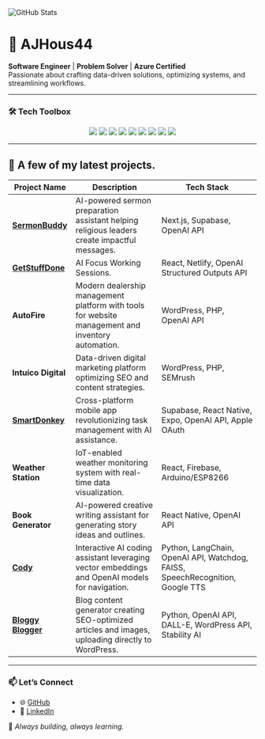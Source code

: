 <!-- GitHub Stats -->
<img src="https://github-readme-stats.vercel.app/api?username=ajhous44&show_icons=true&theme=dark" alt="GitHub Stats" />

# 🌟 AJHous44 
**Software Engineer** | **Problem Solver** | **Azure Certified**  
Passionate about crafting data-driven solutions, optimizing systems, and streamlining workflows.

---

### 🛠 **Tech Toolbox**  
<p align="center">
  <img src="https://img.shields.io/badge/-Next.js-black?style=flat-square&logo=next.js&logoColor=white">
  <img src="https://img.shields.io/badge/-Supabase-3ECF8E?style=flat-square&logo=supabase&logoColor=white">
  <img src="https://img.shields.io/badge/-OpenAI_API-black?style=flat-square&logo=openai&logoColor=white">
  <img src="https://img.shields.io/badge/-WordPress-blue?style=flat-square&logo=wordpress&logoColor=white">
  <img src="https://img.shields.io/badge/-PHP-777BB4?style=flat-square&logo=php&logoColor=white">
  <img src="https://img.shields.io/badge/-React_Native-blue?style=flat-square&logo=react&logoColor=white">
  <img src="https://img.shields.io/badge/-Python-blue?style=flat-square&logo=python&logoColor=white">
  <img src="https://img.shields.io/badge/-LangChain-orange?style=flat-square">
  <img src="https://img.shields.io/badge/-DALL--E-green?style=flat-square&logo=openai&logoColor=white">
</p>

---

## 🌟 **A few of my latest projects.**  
| Project Name       | Description                                                                                      | Tech Stack                                                                                     |
|--------------------|--------------------------------------------------------------------------------------------------|-----------------------------------------------------------------------------------------------|
| [**SermonBuddy**](https://sermonbuddy.ai)    | AI-powered sermon preparation assistant helping religious leaders create impactful messages.     | Next.js, Supabase, OpenAI API                                                                 |
| [**GetStuffDone**](https://getstuffdoneai.netlify.app/)   | AI Focus Working Sessions.                                            | React, Netlify, OpenAI Structured Outputs API                                                                   |
| **AutoFire**       | Modern dealership management platform with tools for website management and inventory automation.| WordPress, PHP, OpenAI API                                                                    |
| **Intuico Digital**| Data-driven digital marketing platform optimizing SEO and content strategies.                     | WordPress, PHP, SEMrush                                                                       |
| [**SmartDonkey**](https://apps.apple.com/us/app/smartdonkey-gpt/id6642684697)    | Cross-platform mobile app revolutionizing task management with AI assistance.                    | Supabase, React Native, Expo, OpenAI API, Apple OAuth                                         |
| **Weather Station**| IoT-enabled weather monitoring system with real-time data visualization.                         | React, Firebase, Arduino/ESP8266                                                             |
| **Book Generator** | AI-powered creative writing assistant for generating story ideas and outlines.                   | React Native, OpenAI API                                                                      |
| [**Cody**](https://github.com/ajhous44/cody)           | Interactive AI coding assistant leveraging vector embeddings and OpenAI models for navigation.   | Python, LangChain, OpenAI API, Watchdog, FAISS, SpeechRecognition, Google TTS                 |
| [**Bloggy Blogger**](https://github.com/ajhous44/BloggyBlogger) | Blog content generator creating SEO-optimized articles and images, uploading directly to WordPress.| Python, OpenAI API, DALL-E, WordPress API, Stability AI                                       |

---

### 📫 **Let’s Connect**  
- 🌐 [GitHub](https://github.com/ajhous44)  
- 💼 [LinkedIn](https://linkedin.com/in/ajhous44)

🌟 _Always building, always learning._  
